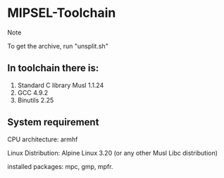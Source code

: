 # MIPSEL-Toolchain
> [!NOTE]
> To get the archive, run "unsplit.sh"

## In toolchain there is:
1. Standard C library Musl 1.1.24
2. GCC 4.9.2
3. Binutils 2.25
## System requirement
CPU architecture: armhf

Linux Distribution: Alpine Linux 3.20 (or any other Musl Libc distribution)

installed packages: mpc, gmp, mpfr.
